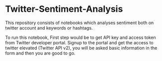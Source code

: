 # Twitter-Sentiment-Analysis
This repository consists of notebooks which analyses sentiment both on twitter account and keywords or hashtags.

To run this notebook, First step would be to get API key and access token from Twitter developer portal. Signup to the portal and get the access to  twitter elevated (Twitter API v2), you will be asked basic information in the form and then you are good to go.

